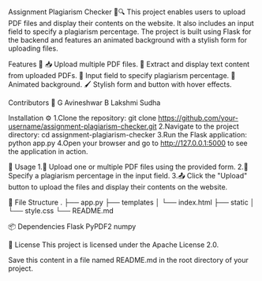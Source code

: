 Assignment Plagiarism Checker 📄🔍
This project enables users to upload PDF files and display their contents on the website. It also includes an input field to specify a plagiarism percentage. The project is built using Flask for the backend and features an animated background with a stylish form for uploading files.

Features 🌟
📥 Upload multiple PDF files.
📝 Extract and display text content from uploaded PDFs.
🔢 Input field to specify plagiarism percentage.
🎨 Animated background.
🖌️ Stylish form and button with hover effects.

Contributors 👥
G Avineshwar
B Lakshmi Sudha

Installation ⚙️
1.Clone the repository:
git clone https://github.com/your-username/assignment-plagiarism-checker.git
2.Navigate to the project directory:
cd assignment-plagiarism-checker
3.Run the Flask application:
python app.py
4.Open your browser and go to http://127.0.0.1:5000 to see the application in action.

📝 Usage
1.📂 Upload one or multiple PDF files using the provided form.
2.🔢 Specify a plagiarism percentage in the input field.
3.📤 Click the "Upload" button to upload the files and display their contents on the website.

📁 File Structure
.
├── app.py
├── templates
│   └── index.html
├── static
│   └── style.css
└── README.md

📦 Dependencies
Flask
PyPDF2
numpy

📜 License
This project is licensed under the Apache License 2.0.

Save this content in a file named README.md in the root directory of your project.

